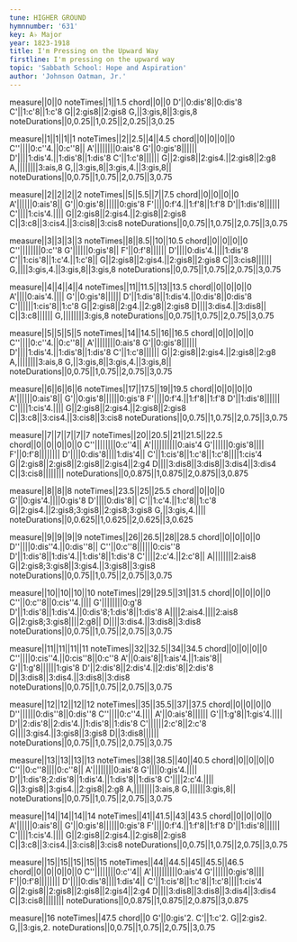 ```yaml
---
tune: HIGHER GROUND
hymnnumber: '631'
key: A♭ Major
year: 1823-1918
title: I'm Pressing on the Upward Way
firstline: I'm pressing on the upward way
topic: 'Sabbath School: Hope and Aspiration'
author: 'Johnson Oatman, Jr.'
---
```

measure||0||0
noteTimes||1||1.5
chord||0||0
D'||0:dis'8||0:dis'8
C'||1:c'8||1:c'8
G||2:gis8||2:gis8
G,||3:gis,8||3:gis,8
noteDurations||0,0.25||1,0.25||2,0.25||3,0.25

measure||1||1||1||1
noteTimes||2||2.5||4||4.5
chord||0||0||0||0
C''||||0:c''4.||0:c''8||
A'||||||||0:ais'8
G'||0:gis'8||||||
D'||||1:dis'4.||1:dis'8||1:dis'8
C'||1:c'8||||||
G||2:gis8||2:gis4.||2:gis8||2:g8
A,||||||||3:ais,8
G,||3:gis,8||3:gis,4.||3:gis,8||
noteDurations||0,0.75||1,0.75||2,0.75||3,0.75

measure||2||2||2||2
noteTimes||5||5.5||7||7.5
chord||0||0||0||0
A'||||||0:ais'8||
G'||0:gis'8||||||0:gis'8
F'||||0:f'4.||1:f'8||1:f'8
D'||1:dis'8||||||
C'||||1:cis'4.||||
G||2:gis8||2:gis4.||2:gis8||2:gis8
C||3:c8||3:cis4.||3:cis8||3:cis8
noteDurations||0,0.75||1,0.75||2,0.75||3,0.75

measure||3||3||3||3
noteTimes||8||8.5||10||10.5
chord||0||0||0||0
C''||||||||0:c''8
G'||||||0:gis'8||
F'||0:f'8||||||
D'||||0:dis'4.||||1:dis'8
C'||1:cis'8||1:c'4.||1:c'8||
G||2:gis8||2:gis4.||2:gis8||2:gis8
C||3:cis8||||||
G,||||3:gis,4.||3:gis,8||3:gis,8
noteDurations||0,0.75||1,0.75||2,0.75||3,0.75

measure||4||4||4||4
noteTimes||11||11.5||13||13.5
chord||0||0||0||0
A'||||0:ais'4.||||
G'||0:gis'8||||||
D'||1:dis'8||1:dis'4.||0:dis'8||0:dis'8
C'||||||1:cis'8||1:c'8
G||2:gis8||2:g4.||2:g8||2:gis8
D||||3:dis4.||3:dis8||
C||3:c8||||||
G,||||||||3:gis,8
noteDurations||0,0.75||1,0.75||2,0.75||3,0.75

measure||5||5||5||5
noteTimes||14||14.5||16||16.5
chord||0||0||0||0
C''||||0:c''4.||0:c''8||
A'||||||||0:ais'8
G'||0:gis'8||||||
D'||||1:dis'4.||1:dis'8||1:dis'8
C'||1:c'8||||||
G||2:gis8||2:gis4.||2:gis8||2:g8
A,||||||||3:ais,8
G,||3:gis,8||3:gis,4.||3:gis,8||
noteDurations||0,0.75||1,0.75||2,0.75||3,0.75

measure||6||6||6||6
noteTimes||17||17.5||19||19.5
chord||0||0||0||0
A'||||||0:ais'8||
G'||0:gis'8||||||0:gis'8
F'||||0:f'4.||1:f'8||1:f'8
D'||1:dis'8||||||
C'||||1:cis'4.||||
G||2:gis8||2:gis4.||2:gis8||2:gis8
C||3:c8||3:cis4.||3:cis8||3:cis8
noteDurations||0,0.75||1,0.75||2,0.75||3,0.75

measure||7||7||7||7||7
noteTimes||20||20.5||21||21.5||22.5
chord||0||0||0||0||0
C''||||||||0:c''4||
A'||||||||||0:ais'4
G'||||||0:gis'8||||
F'||0:f'8||||||||
D'||||0:dis'8||||1:dis'4||
C'||1:cis'8||1:c'8||1:c'8||||1:cis'4
G||2:gis8||2:gis8||2:gis8||2:gis4||2:g4
D||||3:dis8||3:dis8||3:dis4||3:dis4
C||3:cis8||||||||
noteDurations||0,0.875||1,0.875||2,0.875||3,0.875

measure||8||8||8
noteTimes||23.5||25||25.5
chord||0||0||0
G'||0:gis'4.||||0:gis'8
D'||||0:dis'8||
C'||1:c'4.||1:c'8||1:c'8
G||2:gis4.||2:gis8;3:gis8||2:gis8;3:gis8
G,||3:gis,4.||||
noteDurations||0,0.625||1,0.625||2,0.625||3,0.625

measure||9||9||9||9
noteTimes||26||26.5||28||28.5
chord||0||0||0||0
D''||||0:dis''4.||0:dis''8||
C''||0:c''8||||||0:cis''8
D'||1:dis'8||1:dis'4.||1:dis'8||1:dis'8
C'||||2:c'4.||2:c'8||
A||||||||2:ais8
G||2:gis8;3:gis8||3:gis4.||3:gis8||3:gis8
noteDurations||0,0.75||1,0.75||2,0.75||3,0.75

measure||10||10||10||10
noteTimes||29||29.5||31||31.5
chord||0||0||0||0
C''||0:c''8||0:cis''4.||||
G'||||||||0:g'8
D'||1:dis'8||1:dis'4.||0:dis'8;1:dis'8||1:dis'8
A||||2:ais4.||||2:ais8
G||2:gis8;3:gis8||||2:g8||
D||||3:dis4.||3:dis8||3:dis8
noteDurations||0,0.75||1,0.75||2,0.75||3,0.75

measure||11||11||11||11
noteTimes||32||32.5||34||34.5
chord||0||0||0||0
C''||||0:cis''4.||0:cis''8||0:c''8
A'||0:ais'8||1:ais'4.||1:ais'8||
G'||1:g'8||||||1:gis'8
D'||2:dis'8||2:dis'4.||2:dis'8||2:dis'8
D||3:dis8||3:dis4.||3:dis8||3:dis8
noteDurations||0,0.75||1,0.75||2,0.75||3,0.75

measure||12||12||12||12
noteTimes||35||35.5||37||37.5
chord||0||0||0||0
D''||||||0:dis''8||0:dis''8
C''||||0:c''4.||||
A'||0:ais'8||||||
G'||1:g'8||1:gis'4.||||
D'||2:dis'8||2:dis'4.||1:dis'8||1:dis'8
C'||||||2:c'8||2:c'8
G||||3:gis4.||3:gis8||3:gis8
D||3:dis8||||||
noteDurations||0,0.75||1,0.75||2,0.75||3,0.75

measure||13||13||13||13
noteTimes||38||38.5||40||40.5
chord||0||0||0||0
C''||0:c''8||||0:c''8||
A'||||||||0:ais'8
G'||||0:gis'4.||||
D'||1:dis'8;2:dis'8||1:dis'4.||1:dis'8||1:dis'8
C'||||2:c'4.||||
G||3:gis8||3:gis4.||2:gis8||2:g8
A,||||||||3:ais,8
G,||||||3:gis,8||
noteDurations||0,0.75||1,0.75||2,0.75||3,0.75

measure||14||14||14||14
noteTimes||41||41.5||43||43.5
chord||0||0||0||0
A'||||||0:ais'8||
G'||0:gis'8||||||0:gis'8
F'||||0:f'4.||1:f'8||1:f'8
D'||1:dis'8||||||
C'||||1:cis'4.||||
G||2:gis8||2:gis4.||2:gis8||2:gis8
C||3:c8||3:cis4.||3:cis8||3:cis8
noteDurations||0,0.75||1,0.75||2,0.75||3,0.75

measure||15||15||15||15||15
noteTimes||44||44.5||45||45.5||46.5
chord||0||0||0||0||0
C''||||||||0:c''4||
A'||||||||||0:ais'4
G'||||||0:gis'8||||
F'||0:f'8||||||||
D'||||0:dis'8||||1:dis'4||
C'||1:cis'8||1:c'8||1:c'8||||1:cis'4
G||2:gis8||2:gis8||2:gis8||2:gis4||2:g4
D||||3:dis8||3:dis8||3:dis4||3:dis4
C||3:cis8||||||||
noteDurations||0,0.875||1,0.875||2,0.875||3,0.875

measure||16
noteTimes||47.5
chord||0
G'||0:gis'2.
C'||1:c'2.
G||2:gis2.
G,||3:gis,2.
noteDurations||0,0.75||1,0.75||2,0.75||3,0.75

